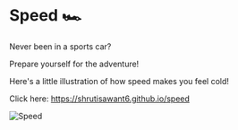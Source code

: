 # Speed 🏎️ 

Never been in a sports car? 

Prepare yourself for the adventure! 

Here's a little illustration of how speed makes you feel cold!

Click here: https://shrutisawant6.github.io/speed

![Speed](https://github.com/user-attachments/assets/b6172379-c6fc-40a6-bf8d-f4995e10de85)
